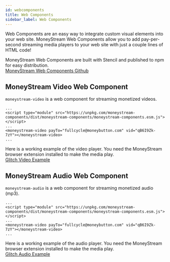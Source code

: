 ```yaml
---
id: webcomponents
title: Web Components
sidebar_label: Web Components
---
```


Web Components are an easy way to integrate custom visual elements into your web site. MoneyStream Web Components allow you to add pay-per-second streaming media players to your web site with just a couple lines of HTML code!

MoneyStream Web Components are built with Stencil and published to npm for easy distribution.   
[MoneyStream Web Components Github](https://github.com/moneystreamdev/moneystream-components)

## MoneyStream Video Web Component
`moneystream-video` is a web component for streaming monetized videos.

```
...
<script type="module" src="https://unpkg.com/moneystream-components/dist/moneystream-components/moneystream-components.esm.js"></script>
...
<moneystream-video payTo="fullcycle@moneybutton.com" vid="qB6I9Zk-7zY"></moneystream-video>
...
```

Here is a working example of the video player. You need the MoneyStream browser extension installed to make the media play.  
[Glitch Video Example](https://glitch.com/edit/#!/billowy-moored-azimuth?path=index.html%3A12%3A0)

## MoneyStream Audio Web Component
`moneystream-audio` is a web component for streaming monetized audio (mp3).

```
...
<script type="module" src="https://unpkg.com/moneystream-components/dist/moneystream-components/moneystream-components.esm.js"></script>
...
<moneystream-video payTo="fullcycle@moneybutton.com" vid="qB6I9Zk-7zY"></moneystream-video>
...
```

Here is a working example of the audio player. You need the MoneyStream browser extension installed to make the media play.  
[Glitch Audio Example](https://glitch.com/edit/#!/phantom-pinto-runner?path=views%2Findex.html%3A1%3A0)

